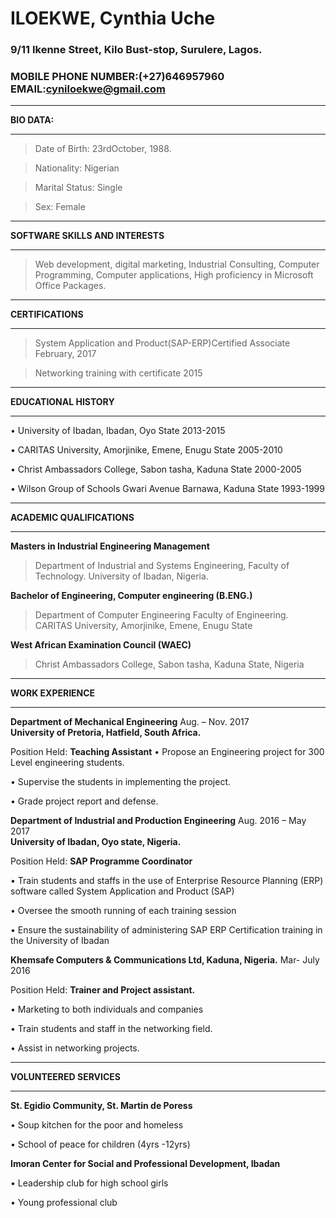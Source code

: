 # ILOEKWE, Cynthia Uche
### 9/11 Ikenne Street, Kilo Bust-stop, Surulere, Lagos.
### **MOBILE PHONE NUMBER**:(+27)646957960	**EMAIL**:cyniloekwe@gmail.com
___                                                                                    ___
**BIO DATA:**
___                                                                                    ___ 
>Date of Birth:	 	 23rdOctober, 1988.

>Nationality:        Nigerian

>Marital Status:	 Single 

>Sex:				 Female
___                                                                                     ___
**SOFTWARE SKILLS AND INTERESTS**
___                                                                                     ___
>Web development, digital marketing, Industrial Consulting, Computer Programming, Computer applications, High proficiency in Microsoft Office Packages.
___                                                                                     ___
**CERTIFICATIONS** 
___                                                                                     ___
>System Application and Product(SAP-ERP)Certified Associate                 February, 2017

>Networking training with certificate 						                2015	
___                                                                                     ___
**EDUCATIONAL HISTORY**
___                                                                                     ___
•	University of Ibadan, Ibadan, Oyo State                   					2013-2015

•	CARITAS University, Amorjinike, Emene, Enugu State                     		2005-2010

•	Christ Ambassadors College, Sabon tasha, Kaduna State                  		2000-2005

•	Wilson Group of Schools Gwari Avenue Barnawa, Kaduna State                 	1993-1999
___                                                                                     ___
**ACADEMIC QUALIFICATIONS**
___                                                                                     ___
**Masters in Industrial Engineering Management**

>Department of Industrial and Systems Engineering, 
>Faculty of Technology. 
>University of Ibadan, Nigeria.

**Bachelor of Engineering, Computer engineering (B.ENG.)**

>Department of Computer Engineering
>Faculty of Engineering.
>CARITAS University, Amorjinike, Emene, Enugu State

**West African Examination Council (WAEC)**

>Christ Ambassadors College, Sabon tasha, Kaduna State, Nigeria
___                                                                                     ___
**WORK EXPERIENCE**
___                                                                                     ___
**Department of Mechanical Engineering** 						     Aug. – Nov. 2017     
**University of Pretoria, Hatfield, South Africa.**

Position Held: **Teaching Assistant**
•	Propose an Engineering project for 300 Level engineering students.

•	Supervise the students in implementing the project.

•	Grade project report and defense.

**Department of Industrial and Production Engineering** 				Aug. 2016 – May 2017     
**University of Ibadan, Oyo state, Nigeria.**

Position Held: **SAP Programme Coordinator**

•	Train students and staffs in the use of Enterprise Resource Planning (ERP) software called System Application and Product (SAP)

•	Oversee the smooth running of each training session

•	Ensure the sustainability of administering SAP ERP Certification training in the University of Ibadan

**Khemsafe Computers & Communications Ltd, Kaduna, Nigeria.**                  Mar- July 2016     

Position Held: **Trainer and Project assistant.** 

•	Marketing to both individuals and companies

•	Train students and staff in the networking field.

•	Assist in networking projects.
___                                                                                     ___
**VOLUNTEERED SERVICES** 
___                                                                                     ___
**St. Egidio Community, St. Martin de Poress**

•	Soup kitchen for the poor and homeless

•	School of peace for children (4yrs -12yrs)

**Imoran Center for Social and Professional Development, Ibadan**

•	Leadership club for high school girls

•	Young professional club






